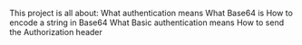 This project is all about:
What authentication means
What Base64 is
How to encode a string in Base64
What Basic authentication means
How to send the Authorization header
